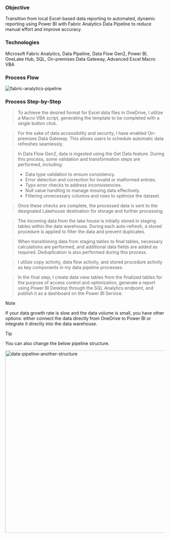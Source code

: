 ### Objective 
Transition from local Excel-based data reporting to automated, dynamic reporting using Power BI with Fabric Analytics Data Pipeline to reduce manual effort and improve accuracy.

### Technologies
Microsoft Fabric Analytics, Data Pipeline, Data Flow Gen2, Power BI, OneLake Hub, SQL, On-premises Data Gateway, Advanced Excel Macro VBA

### Process Flow
![fabric-analytics-pipeline](https://github.com/user-attachments/assets/56094b10-b257-4c88-b162-d6e907e147ab)

 ### Process Step-by-Step
 > To achieve the desired format for Excel data files in OneDrive, I utilize a Macro VBA script, generating the template to be completed with a single button click.
 
 > For the sake of data accessibility and security, I have enabled On-premises Data Gateway. This allows users to schedule automatic data refreshes seamlessly.
 
 > In Data Flow Gen2, data is ingested using the Get Data feature. During this process, some validation and transformation steps are performed, including:
 >  * Data type validation to ensure consistency.
 >  * Error detection and correction for invalid or malformed entries.
 >  * Typo error checks to address inconsistencies.
 >  * Null value handling to manage missing data effectively.
 >  * Filtering unnecessary columns and rows to optimize the dataset.

 > Once these checks are complete, the processed data is sent to the designated Lakehouse destination for storage and further processing.

 > The incoming data from the lake house is initially stored in staging tables within the data warehouse. During each auto-refresh, a stored procedure is applied to filter the data and prevent duplicates.

 > When transitioning data from staging tables to final tables, necessary calculations are performed, and additional data fields are added as required. Deduplication is also performed during this process.

 > I utilize copy activity, data flow activity, and stored procedure activity as key components in my data pipeline processes.

 > In the final step, I create data view tables from the finalized tables for the purpose of access control and optimization, generate a report using Power BI Desktop through the SQL Analytics endpoint, and publish it as a dashboard on the Power BI Service.

 > [!NOTE]
 > If your data growth rate is slow and the data volume is small, you have other options: either connect the data directly from OneDrive to Power BI or integrate it directly into the data warehouse.


 > [!TIP]
 > You can also change the below pipeline structure.

<img width="576" alt="data-pipeline-another-structure" src="https://github.com/user-attachments/assets/2793b9fb-923a-476c-814d-209798009b3a">


